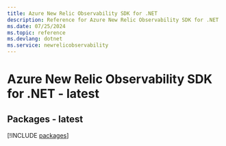 ```yaml
---
title: Azure New Relic Observability SDK for .NET
description: Reference for Azure New Relic Observability SDK for .NET
ms.date: 07/25/2024
ms.topic: reference
ms.devlang: dotnet
ms.service: newrelicobservability
---
```

# Azure New Relic Observability SDK for .NET - latest
## Packages - latest
[!INCLUDE [packages](new-relic-observability-index.md)]